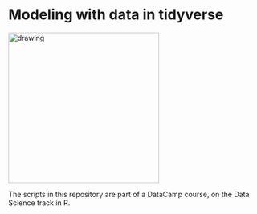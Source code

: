 # Modeling with data in tidyverse



<img src="https://github.com/edneide/hex-stickers/blob/master/PNG/tidyverse.png" alt="drawing" width="300"/>

The scripts in this repository are part of a DataCamp course, on the Data Science track in R.

